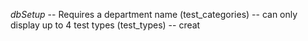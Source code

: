 *dbSetup*
-- Requires a department name (test_categories)
-- can only display up to 4 test types (test_types)
-- creat 